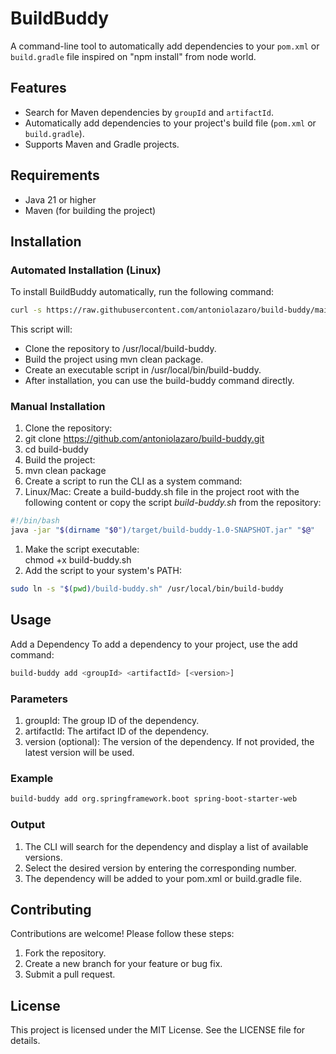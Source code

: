 # BuildBuddy

A command-line tool to automatically add dependencies to your `pom.xml` or `build.gradle` file inspired on "npm install" from node world.

## Features

- Search for Maven dependencies by `groupId` and `artifactId`.
- Automatically add dependencies to your project's build file (`pom.xml` or `build.gradle`).
- Supports Maven and Gradle projects.

## Requirements

- Java 21 or higher
- Maven (for building the project)

## Installation

### Automated Installation (Linux)

To install BuildBuddy automatically, run the following command:

```bash
curl -s https://raw.githubusercontent.com/antoniolazaro/build-buddy/main/install-build-buddy.sh | sudo bash
```

This script will:  
* Clone the repository to /usr/local/build-buddy.
* Build the project using mvn clean package.
* Create an executable script in /usr/local/bin/build-buddy.
* After installation, you can use the build-buddy command directly.  

### Manual Installation
1. Clone the repository:  
1. git clone https://github.com/antoniolazaro/build-buddy.git
1. cd build-buddy
1. Build the project:  
1. mvn clean package
1. Create a script to run the CLI as a system command:  
1. Linux/Mac: Create a build-buddy.sh file in the project root with the following content or copy the script *_build-buddy.sh_* from the repository:
```bash 
#!/bin/bash
java -jar "$(dirname "$0")/target/build-buddy-1.0-SNAPSHOT.jar" "$@"
```
1. Make the script executable:  
chmod +x build-buddy.sh
1. Add the script to your system's PATH:  
```bash
sudo ln -s "$(pwd)/build-buddy.sh" /usr/local/bin/build-buddy
```
## Usage
Add a Dependency
To add a dependency to your project, use the add command:

```bash
build-buddy add <groupId> <artifactId> [<version>]
```
### Parameters
1. groupId: The group ID of the dependency.
1. artifactId: The artifact ID of the dependency.
1. version (optional): The version of the dependency. If not provided, the latest version will be used.

### Example
```bash
build-buddy add org.springframework.boot spring-boot-starter-web
```

### Output
1. The CLI will search for the dependency and display a list of available versions.
1. Select the desired version by entering the corresponding number.
1. The dependency will be added to your pom.xml or build.gradle file.

## Contributing

Contributions are welcome! Please follow these steps:  
1. Fork the repository.
1. Create a new branch for your feature or bug fix.
1. Submit a pull request.

## License
This project is licensed under the MIT License. See the LICENSE file for details.
